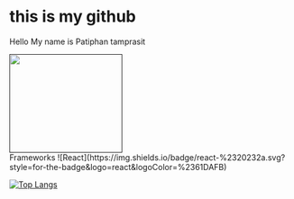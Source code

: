 # this is my github
Hello
My name is Patiphan tamprasit 

<a href="">
  <img src="https://c.tenor.com/bCfpwMjfAi0AAAAC/cat-typing.gif"  width="200" height="175">
</a>
<br>
Frameworks
![React](https://img.shields.io/badge/react-%2320232a.svg?style=for-the-badge&logo=react&logoColor=%2361DAFB)


[![Top Langs](https://github-readme-stats.vercel.app/api/top-langs/?username=paan1&layout=compact)](https://github.com/paan1/github-readme-stats)





